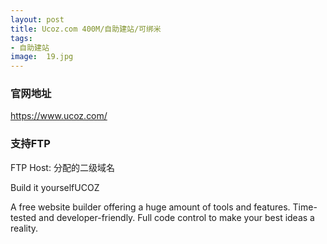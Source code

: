 ```yaml
---
layout: post
title: Ucoz.com 400M/自助建站/可绑米
tags:
- 自助建站
image:  19.jpg
---
```



### 官网地址
https://www.ucoz.com/

### 支持FTP
FTP Host: 分配的二级域名

Build it yourselfUCOZ

A free website builder offering a huge amount of tools and features. Time-tested and developer-friendly. Full code control to make your best ideas a reality.